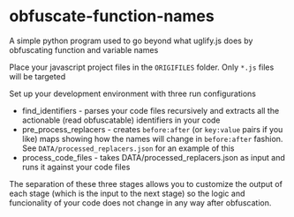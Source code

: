 # obfuscate-function-names
A simple python program used to go beyond what uglify.js does by obfuscating function and variable names  

Place your javascript project files in the `ORIGIFILES` folder. Only `*.js` files will be targeted  

Set up your development environment with three run configurations  
- find_identifiers - parses your code files recursively and extracts all the actionable (read obfuscatable) identifiers in your code
- pre_process_replacers - creates `before:after` (or `key:value` pairs if you like) maps showing how the names will change in `before:after` fashion.  
 See `DATA/processed_replacers.json` for an example of this  
- process_code_files - takes DATA/processed_replacers.json as input and runs it against your code files

The separation of these three stages allows you to customize the output of each stage 
(which is the input to the next stage) so the logic and funcionality of your code does not change in any way after obfuscation.
